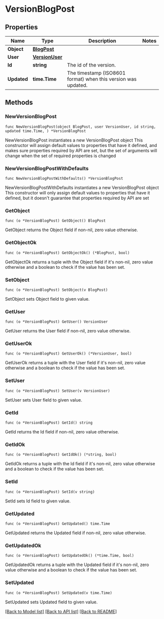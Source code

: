 # VersionBlogPost

## Properties

Name | Type | Description | Notes
------------ | ------------- | ------------- | -------------
**Object** | [**BlogPost**](BlogPost.md) |  | 
**User** | [**VersionUser**](VersionUser.md) |  | 
**Id** | **string** | The id of the version. | 
**Updated** | **time.Time** | The timestamp (ISO8601 format) when this version was updated. | 

## Methods

### NewVersionBlogPost

`func NewVersionBlogPost(object BlogPost, user VersionUser, id string, updated time.Time, ) *VersionBlogPost`

NewVersionBlogPost instantiates a new VersionBlogPost object
This constructor will assign default values to properties that have it defined,
and makes sure properties required by API are set, but the set of arguments
will change when the set of required properties is changed

### NewVersionBlogPostWithDefaults

`func NewVersionBlogPostWithDefaults() *VersionBlogPost`

NewVersionBlogPostWithDefaults instantiates a new VersionBlogPost object
This constructor will only assign default values to properties that have it defined,
but it doesn't guarantee that properties required by API are set

### GetObject

`func (o *VersionBlogPost) GetObject() BlogPost`

GetObject returns the Object field if non-nil, zero value otherwise.

### GetObjectOk

`func (o *VersionBlogPost) GetObjectOk() (*BlogPost, bool)`

GetObjectOk returns a tuple with the Object field if it's non-nil, zero value otherwise
and a boolean to check if the value has been set.

### SetObject

`func (o *VersionBlogPost) SetObject(v BlogPost)`

SetObject sets Object field to given value.


### GetUser

`func (o *VersionBlogPost) GetUser() VersionUser`

GetUser returns the User field if non-nil, zero value otherwise.

### GetUserOk

`func (o *VersionBlogPost) GetUserOk() (*VersionUser, bool)`

GetUserOk returns a tuple with the User field if it's non-nil, zero value otherwise
and a boolean to check if the value has been set.

### SetUser

`func (o *VersionBlogPost) SetUser(v VersionUser)`

SetUser sets User field to given value.


### GetId

`func (o *VersionBlogPost) GetId() string`

GetId returns the Id field if non-nil, zero value otherwise.

### GetIdOk

`func (o *VersionBlogPost) GetIdOk() (*string, bool)`

GetIdOk returns a tuple with the Id field if it's non-nil, zero value otherwise
and a boolean to check if the value has been set.

### SetId

`func (o *VersionBlogPost) SetId(v string)`

SetId sets Id field to given value.


### GetUpdated

`func (o *VersionBlogPost) GetUpdated() time.Time`

GetUpdated returns the Updated field if non-nil, zero value otherwise.

### GetUpdatedOk

`func (o *VersionBlogPost) GetUpdatedOk() (*time.Time, bool)`

GetUpdatedOk returns a tuple with the Updated field if it's non-nil, zero value otherwise
and a boolean to check if the value has been set.

### SetUpdated

`func (o *VersionBlogPost) SetUpdated(v time.Time)`

SetUpdated sets Updated field to given value.



[[Back to Model list]](../README.md#documentation-for-models) [[Back to API list]](../README.md#documentation-for-api-endpoints) [[Back to README]](../README.md)


